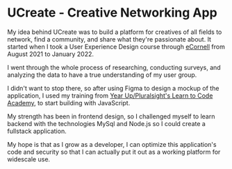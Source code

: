 # UCreate - Creative Networking App

My idea behind UCreate was to build a platform for creatives of all fields to network, find a community, and share what they're passionate about. It started when I took a User Experience Design course through [eCornell](https://ecornell.cornell.edu/certificates/technology/user-experience-design/) from August 2021 to January 2022.

I went through the whole process of researching, conducting surveys, and analyzing the data to have a true understanding of my user group. 

I didn't want to stop there, so after using Figma to design a mockup of the application, I used my training from [Year Up/Pluralsight's Learn to Code Academy](https://yearup.widen.net/s/fqm66ncbmv/pluralsight-case-study), to start building with JavaScript.

My strength has been in frontend design, so I challenged myself to learn backend with the technologies MySql and Node.js so I could create a fullstack application.

My hope is that as I grow as a developer, I can optimize this application's code and security so that I can actually put it out as a working platform for widescale use.

